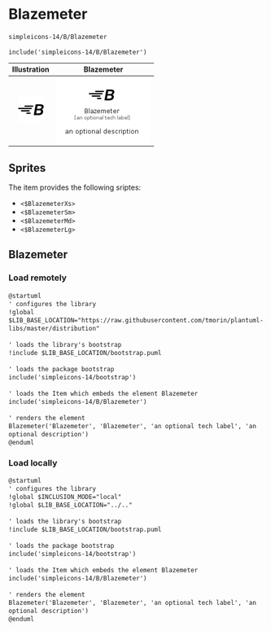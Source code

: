# Blazemeter


```text
simpleicons-14/B/Blazemeter
```

```text
include('simpleicons-14/B/Blazemeter')
```



| Illustration | Blazemeter |
| :---: | :---: |
| ![illustration for Illustration](../../simpleicons-14/B/Blazemeter.png) | ![illustration for Blazemeter](../../simpleicons-14/B/Blazemeter.Local.png) |



## Sprites
The item provides the following sriptes:

- `<$BlazemeterXs>`
- `<$BlazemeterSm>`
- `<$BlazemeterMd>`
- `<$BlazemeterLg>`





## Blazemeter

### Load remotely
```plantuml
@startuml
' configures the library
!global $LIB_BASE_LOCATION="https://raw.githubusercontent.com/tmorin/plantuml-libs/master/distribution"

' loads the library's bootstrap
!include $LIB_BASE_LOCATION/bootstrap.puml

' loads the package bootstrap
include('simpleicons-14/bootstrap')

' loads the Item which embeds the element Blazemeter
include('simpleicons-14/B/Blazemeter')

' renders the element
Blazemeter('Blazemeter', 'Blazemeter', 'an optional tech label', 'an optional description')
@enduml
```

### Load locally
```plantuml
@startuml
' configures the library
!global $INCLUSION_MODE="local"
!global $LIB_BASE_LOCATION="../.."

' loads the library's bootstrap
!include $LIB_BASE_LOCATION/bootstrap.puml

' loads the package bootstrap
include('simpleicons-14/bootstrap')

' loads the Item which embeds the element Blazemeter
include('simpleicons-14/B/Blazemeter')

' renders the element
Blazemeter('Blazemeter', 'Blazemeter', 'an optional tech label', 'an optional description')
@enduml
```

